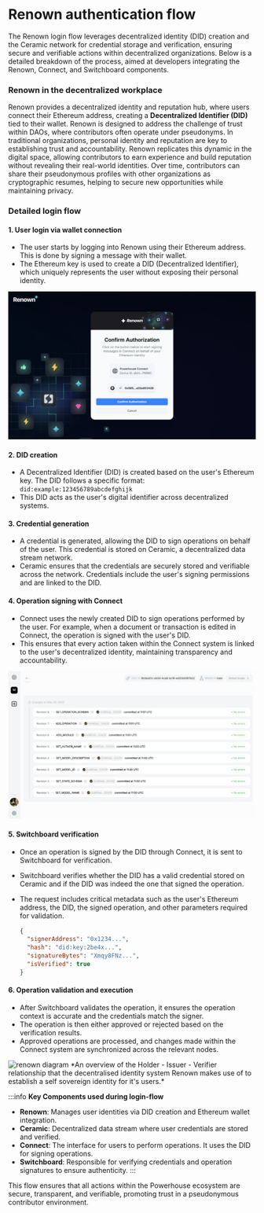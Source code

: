 # Renown authentication flow

The Renown login flow leverages decentralized identity (DID) creation and the Ceramic network for credential storage and verification, ensuring secure and verifiable actions within decentralized organizations. Below is a detailed breakdown of the process, aimed at developers integrating the Renown, Connect, and Switchboard components.

### Renown in the decentralized workplace
Renown provides a decentralized identity and reputation hub, where users connect their Ethereum address, creating a **Decentralized Identifier (DID)** tied to their wallet. Renown is designed to address the challenge of trust within DAOs, where contributors often operate under pseudonyms. In traditional organizations, personal identity and reputation are key to establishing trust and accountability. Renown replicates this dynamic in the digital space, allowing contributors to earn experience and build reputation without revealing their real-world identities. Over time, contributors can share their pseudonymous profiles with other organizations as cryptographic resumes, helping to secure new opportunities while maintaining privacy.

### Detailed login flow

#### 1. User login via wallet connection
- The user starts by logging into Renown using their Ethereum address. This is done by signing a message with their wallet.
- The Ethereum key is used to create a DID (Decentralized Identifier), which uniquely represents the user without exposing their personal identity.

![Renown Login](./images/ConnectAddress.png)

#### 2. DID creation
- A Decentralized Identifier (DID) is created based on the user's Ethereum key. The DID follows a specific format:  
  `did:example:123456789abcdefghijk`
- This DID acts as the user's digital identifier across decentralized systems.

#### 3. Credential generation
- A credential is generated, allowing the DID to sign operations on behalf of the user. This credential is stored on Ceramic, a decentralized data stream network.
- Ceramic ensures that the credentials are securely stored and verifiable across the network. Credentials include the user's signing permissions and are linked to the DID.

#### 4. Operation signing with Connect
- Connect uses the newly created DID to sign operations performed by the user. For example, when a document or transaction is edited in Connect, the operation is signed with the user's DID.
- This ensures that every action taken within the Connect system is linked to the user's decentralized identity, maintaining transparency and accountability.

![Renown Login](./images/OperationsHistory.png)

#### 5. Switchboard verification
- Once an operation is signed by the DID through Connect, it is sent to Switchboard for verification.
- Switchboard verifies whether the DID has a valid credential stored on Ceramic and if the DID was indeed the one that signed the operation.
- The request includes critical metadata such as the user's Ethereum address, the DID, the signed operation, and other parameters required for validation.

  ```json
  {
    "signerAddress": "0x1234...",
    "hash": "did:key:2be4x...",
    "signatureBytes": "Xmqy8FNz...",
    "isVerified": true
  } 
  ```

#### 6. Operation validation and execution
- After Switchboard validates the operation, it ensures the operation context is accurate and the credentials match the signer. 
- The operation is then either approved or rejected based on the verification results.
- Approved operations are processed, and changes made within the Connect system are synchronized across the relevant nodes.

<img src="/img/Renown Intro Diagram.png" alt="renown diagram"/>
*An overview of the Holder - Issuer - Verifier relationship that the decentralised identity system Renown makes use of to establish a self sovereign identity for it's users.*

:::info
**Key Components used during login-flow**
- **Renown**: Manages user identities via DID creation and Ethereum wallet integration.
- **Ceramic**: Decentralized data stream where user credentials are stored and verified. 
- **Connect**: The interface for users to perform operations. It uses the DID for signing operations.
- **Switchboard**: Responsible for verifying credentials and operation signatures to ensure authenticity.
:::

This flow ensures that all actions within the Powerhouse ecosystem are secure, transparent, and verifiable, promoting trust in a pseudonymous contributor environment.